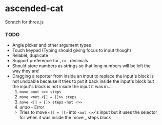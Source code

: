 # ascended-cat
Scratch for three.js

### TODO

- Angle picker and other argument types
- Touch keypad (Typing should giving focus to input though)
- Relabel, duplicate
- Support preference for , or . decimals
- Should store numbers as strings so that long numbers will be left the way they are!
- Dragging a reporter from inside an input to replace the input's block is not undoable because it tries to put it back inside the input's block but the input's block is not inside the input it was in...
  1. `move <not <>> steps`
  2. `move <not <[] = []>> steps`
  3. `move <[] = []> steps` `<not <>>`
  4. *undo* - Error
    - Tries to move `<[] = []>` into `<not <>>`'s input but it uses the selector for when it was inside the move _ steps block
